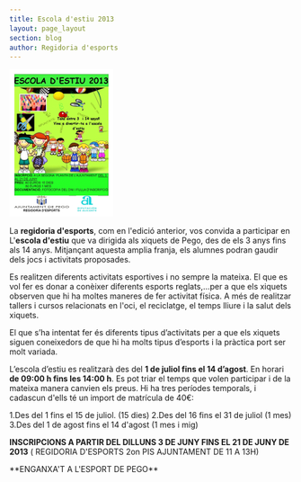 ```yaml
---
title: Escola d'estiu 2013
layout: page_layout
section: blog
author: Regidoria d'esports
---
```

<a class="inline-image" href="/images/news/20130605-escola-estiu-2013-big" title="Escola d'estiu 2013">
    <img src="/images/news/20130605-escola-estiu-2013-small.jpg" alt="Escola d'estiu 2013">
</a>

La **regidoria d'esports**, com en l'edició anterior, vos convida a participar en L'**escola d'estiu** que va dirigida als xiquets de Pego, des de els 3 anys fins als 14 anys. Mitjançant aquesta amplia franja, els alumnes podran gaudir dels jocs i activitats proposades.

Es realitzen diferents activitats esportives i no sempre la mateixa. El que es vol fer es donar a conèixer diferents esports reglats,...per a que els xiquets observen que hi ha moltes maneres de fer activitat física. A més de realitzar tallers i cursos relacionats en l'oci, el reciclatge, el temps lliure i la salut dels xiquets.

El que s’ha intentat fer és diferents tipus d’activitats per a que els xiquets siguen coneixedors de que hi ha molts tipus d’esports i la pràctica port ser molt variada.

L’escola d’estiu es realitzarà des del **1 de juliol fins el 14 d’agost**. En horari **de 09:00 h fins les 14:00 h**. Es pot triar el temps que volen participar i de la mateixa manera canvien els preus. Hi ha tres períodes temporals, i cadascun d'ells té un import de matrícula de 40€:

1.Des del 1 fins el 15  de juliol. (15 dies)
2.Des del 16 fins el 31 de juliol (1 mes)
3.Des del 1 de agost fins el 14 d'agost (1 mes i mig)


**INSCRIPCIONS A PARTIR DEL DILLUNS 3 DE JUNY FINS EL 21 DE JUNY DE 2013** ( REGIDORIA D'ESPORTS 2on PIS AJUNTAMENT DE 11 A 13H)

<div class="center" markdown="1">
**ENGANXA'T A L'ESPORT DE PEGO**
</div>